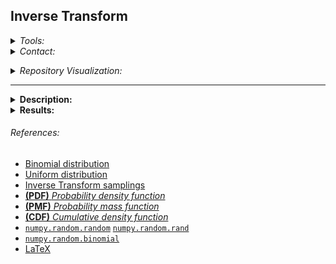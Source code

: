 ## **Inverse Transform** <br>

<Details>
<Summary> <i>Tools:</i> </Summary>

##### Actions:  [![Repo-Visualization-Badge](https://img.shields.io/badge/Action-Visualization-020521?style=square&logo=github&logoColor=white)](https://githubnext.com/projects/repo-visualization)
##### Main Text-Editor:  [![VSCode-Badge](https://img.shields.io/badge/VSCode-007ACC?style=square&logo=visual-studio-code&logoColor=white)](https://code.visualstudio.com/)  [![Jupyter-Badge](https://img.shields.io/badge/Jupyter-F37626?style=square&logo=Jupyter&logoColor=white)](https://jupyter.org/try)
##### Language:  [![Python-Badge](https://img.shields.io/badge/Python-2b6dd6.svg?style=square&logo=Python&logoColor=green)](https://www.python.org)[![Markdown-Badge](https://img.shields.io/badge/Markdown-000000.svg?style=square&logo=Markdown&logoColor=white)](https://www.markdownguide.org)[![yaml-Badge](https://img.shields.io/badge/YAML-000000?style=square&logo=yaml&logoColor=red)](https://yaml.org)  [![LaTeX-Badge](https://img.shields.io/badge/LaTeX-white.svg?style=flat-square&logo=LaTeX&logoColor=008080)](https://www.latex-project.org)
##### Libraries:  [![Numpy-Badge](https://img.shields.io/badge/Numpy-013243?style=square&logo=numpy&logoColor=white)](https://numpy.org)  [![Matplotlib-Badge](https://img.shields.io/badge/Matplotlib-40403f?style=square&logo=python&logoColor=blue)](https://matplotlib.org)  [![Random-Badge](https://img.shields.io/badge/Math-000000?style=square&logo=python&logoColor=white)](https://docs.python.org/3/library/random.html)
##### Interface:  [![React-Badge](https://img.shields.io/badge/React-61DAFB?style=square&logo=react&logoColor=black)](https://create-react-app.dev)
##### Version Control:  [![GitHub-Badge](https://img.shields.io/badge/GitHub-100000?style=square&logo=github&logoColor=white)](https://github.com)  [![Git-Badge](https://img.shields.io/badge/Git-F05032.svg?style=square&logo=Git&logoColor=white)](https://git-scm.com)
[![Git-Commads](https://img.shields.io/badge/Git%20Commands-gray?style=square&logo=git&logoColor=white)](https://github.com/EstebanMqz/Git-Commands)
##### License:&nbsp;[![License: MIT](https://img.shields.io/badge/License-MIT-yellow.svg)](https://opensource.org/licenses/MIT)

</Details>


<Details>
<Summary> <i>Contact:</i> </Summary>

[![Website](https://img.shields.io/badge/Website-ffffff?style=square&logo=opera&logoColor=red)](https://estebanmqz.com) [![LinkedIn](https://img.shields.io/badge/LinkedIn-041a80?style=square&logo=linkedin&logoColor=white)](https://www.linkedin.com/in/esteban-m65381722210212839/) [![Portfolio](https://img.shields.io/badge/Github-Portfolio-010b38?style=square&logo=github&logoColor=black)](https://estebanmqz.github.io/Portfolio/) [![E-mail](https://img.shields.io/badge/Business-Mail-052ce6?style=square&logo=mail&logoColor=white)](mailto:esteban@esteban.com)  

![GitHub Logo](https://github.com/EstebanMqz.png?size=25) [![Github](https://img.shields.io/badge/Github-000000?style=square&logo=github&logoColor=white)](https://github.com/EstebanMqz)
<br><br>


[MarcoSC08](https://github.com/MarcoSC08)

</Details>

<a name ="repo-visualization"></a>

<Details> <Summary> <i> Repository Visualization: </i> </Summary>
  
[![Repository](https://img.shields.io/badge/Repository-0089D6?style=square&logo=microsoft-azure&logoColor=white)](https://mango-dune-07a8b7110.1.azurestaticapps.net/?repo=EstebanMqz%2FInverse-Transform) [![Jupyter](https://img.shields.io/badge/Render-nbviewer-000000?style=square&logo=jupyter&logoColor=orange)](https://nbviewer.org/github/EstebanMqz/Inverse-Transform/blob/main/Inverse-Transform.ipynb)


<img src="diagram.svg" width="280" height="280">

</Details>

---

<Details> <Summary> <b> Description: </b> </Summary>
  
<br>

[Github-app parse](https://github.com/EstebanMqz/Inverse-Transform/blob/main/images/Description.jpg)

In this repository the [**Inverse-transform**](README.md#references) method is illustrated with $n=10000$ samplings for the following:

<b>1.</b> [*`CDF`*](README.md#References) $\rightarrow$ $F(x)$  = $\frac{2}{\pi}\sin^{-1}(\sqrt x)$

$$U = F^{-1}(X) = \sin^{2}(\frac{\pi}{2}X)$$

where $X~\sim U(a, b)$ is [***uniformly distributed***](README.md#references) by definition. 

<b>2.</b> [***Binomial distribution***](README.md#references) (<i>discrete</i>) with a [*`PMF`*](README.md#References) $X \sim B(X=k; n, p)$.

$$Pr(X=k;n,p) = \binom{n}{k} p^k (1-p)^{n-k}$$

where the binomial coefficient combinatorial of $k$ sucesses possible in $n$ trials $_n C_k$ can be expressed as:
$$_n C_k = \frac{n!}{k!(n-k)!}$$

And generalized to the $k + 1$ $\times$ $\frac{p}{1-p}$ ratio:

$$Pr(k+1;n,p) = \frac{n!}{(k+1)(k)!(n-k-1)!} p^{k+1} (1-p)^{n-k-1}$$

$$Pr(k+1;n,p) = \frac{n-k}{(k+1)(1-p)} p^{k+1} (1-p)^{n-k-1}$$

$$Pr(k+1;n,p) = \frac{n-k}{(k+1)(1-p)} p (p^k (1-p)^{n-k})$$

$\therefore$ the $p$ prob. of $k$ sucesses in $n$ trials $\times$ their ratio is:

$$Pr(k+1;n,p) = \frac{(n-k) p}{(k+1)(1-p)} Pr(k;n,p)$$

<i>Samplings made with [`numpy.random.random`](README.md#references) & [`numpy.random.binomial`](README.md#references), validated with `matplotlib`.</i><br>

</Details>

<Details> <Summary> <b> Results: </b> </Summary>

<br>

$F(x)$  = $\frac{2}{\pi}\sin^{-1}(\sqrt x)$<br>

<br>

<img src="/images/Sin.jpg" width="630" height="440">

$X \sim B(X=k; n, p)$<br>

<img src="/images/X~B(X=k;n, p).jpg" width="616" height="837">

</Details>

###### References:

<a name ="References"></a>

+ [Binomial distribution](https://en.wikipedia.org/wiki/Binomial_distribution)<br>
+ [Uniform distribution](https://en.wikipedia.org/wiki/Continuous_uniform_distribution#Related_distributions)<br>
+ [Inverse Transform samplings](https://en.wikipedia.org/wiki/Inverse_transform_sampling)<br>
+ [<b>(PDF)</b> <i> Probability density function </i>](https://en.wikipedia.org/wiki/Probability_density_function)<br>
+ [<b>(PMF)</b> <i> Probability mass function </i>](https://en.wikipedia.org/wiki/Probability_mass_function)<br>
+ [<b>(CDF)</b> <i> Cumulative density function </i>](https://en.wikipedia.org/wiki/Cumulative_distribution_function)<br>
+ [`numpy.random.random`](https://numpy.org/doc/stable/reference/random/generated/numpy.random.random.html) [`numpy.random.rand`](https://numpy.org/doc/stable/reference/random/generated/numpy.random.rand.html)  
+ [`numpy.random.binomial`](https://numpy.org/doc/stable/reference/random/generated/numpy.random.binomial.html)<br>
+ [LaTeX](https://en.wikipedia.org/wiki/List_of_mathematical_symbols_by_subject)<br>